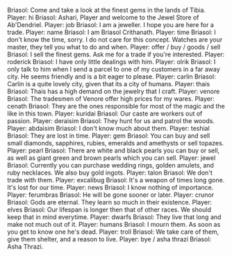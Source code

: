 Briasol: Come and take a look at the finest gems in the lands of Tibia.
Player: hi
Briasol: Ashari, Player and welcome to the Jewel Store of Ab'Dendriel.
Player: job
Briasol: I am a jeweller. I hope you are here for a trade.
Player: name
Briasol: I am Briasol Crithanath.
Player: time
Briasol: I don't know the time, sorry. I do not care for this concept. Watches are your master, they tell you what to do and when.
Player: offer / buy / goods / sell
Briasol: I sell the finest gems. Ask me for a trade if you're interested.
Player: roderick
Briasol: I have only little dealings with him.
Player: olrik
Briasol: I only talk to him when I send a parcel to one of my customers in a far away city. He seems friendly and is a bit eager to please.
Player: carlin
Briasol: Carlin is a quite lovely city, given that its a city of humans.
Player: thais
Briasol: Thais has a high demand on the jewelry that I craft.
Player: venore
Briasol: The tradesmen of Venore offer high prices for my wares.
Player: cenath
Briasol: They are the ones responsible for most of the magic and the like in this town.
Player: kuridai
Briasol: Our caste are workers out of passion.
Player: deraisim
Briasol: They hunt for us and patrol the woods.
Player: abdaisim
Briasol: I don't know much about them.
Player: teshial
Briasol: They are lost in time.
Player: gem
Briasol: You can buy and sell small diamonds, sapphires, rubies, emeralds and amethysts or sell topazes.
Player: pearl
Briasol: There are white and black pearls you can buy or sell, as well as giant green and brown pearls which you can sell.
Player: jewel
Briasol: Currently you can purchase wedding rings, golden amulets, and ruby necklaces. We also buy gold ingots.
Player: talon
Briasol: We don't trade with them.
Player: excalibug
Briasol: It's a weapon of times long gone. It's lost for our time.
Player: news
Briasol: I know nothing of importance.
Player: ferumbras
Briasol: He will be gone sooner or later.
Player: crunor
Briasol: Gods are eternal. They learn so much in their existence.
Player: elves
Briasol: Our lifespan is longer then that of other races. We should keep that in mind everytime.
Player: dwarfs
Briasol: They live that long and make not much out of it.
Player: humans
Briasol: I mourn them. As soon as you get to know one he's dead.
Player: troll
Briasol: We take care of them, give them shelter, and a reason to live.
Player: bye / asha thrazi
Briasol: Asha Thrazi.